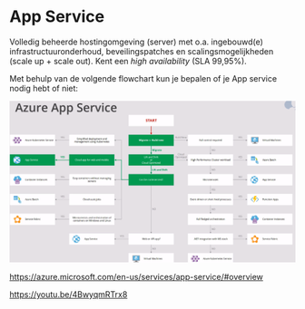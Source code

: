 # App Service  

Volledig beheerde hostingomgeving (server) met o.a. ingebouwd(e) infrastructuuronderhoud, beveilingspatches en scalingsmogelijkheden (scale up + scale out). Kent een *high availability* (SLA 99,95%).

Met behulp van de volgende flowchart kun je bepalen of je App service nodig hebt of niet:


![Flowchart:](https://github.com/Electroybot/cloud-6-repo-Electroybot/blob/main/00_includes/App%20services%20flowchart.png)

https://azure.microsoft.com/en-us/services/app-service/#overview

https://youtu.be/4BwyqmRTrx8


